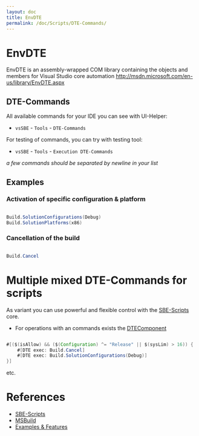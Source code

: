 ```yaml
---
layout: doc
title: EnvDTE
permalink: /doc/Scripts/DTE-Commands/
---
```

# EnvDTE

EnvDTE is an assembly-wrapped COM library containing the objects and members for Visual Studio core automation http://msdn.microsoft.com/en-us/library/EnvDTE.aspx

## DTE-Commands

All available commands for your IDE you can see with UI-Helper:

* `vsSBE` - `Tools` - `DTE-Commands`

For testing of commands, you can try with testing tool:

* `vsSBE` - `Tools` - `Execution DTE-Commands`

*a few commands should be separated by newline in your list*


## Examples

### Activation of specific configuration & platform

```java 

Build.SolutionConfigurations(Debug)
Build.SolutionPlatforms(x86)
```

### Cancellation of the build ###

```java 

Build.Cancel
```

# Multiple mixed DTE-Commands for scripts

As variant you can use powerful and flexible control with the [SBE-Scripts](../SBE-Scripts/) core.

* For operations with an commands exists the [DTEComponent](../SBE-Scripts/Components/DTEComponent/)

```java 

#[($(isAllow) && ($(Configuration) ^= "Release" || $(sysLim) > 16)) {
    #[DTE exec: Build.Cancel]
    #[DTE exec: Build.SolutionConfigurations(Debug)]
}]
```
etc.


# References #

* [SBE-Scripts](../SBE-Scripts/)
* [MSBuild](../MSBuild/)
* [Examples & Features]({{site.docp}}/Examples/)
